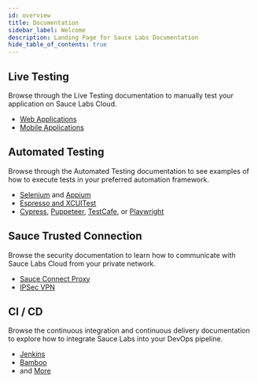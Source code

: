 ```yaml
---
id: overview
title: Documentation
sidebar_label: Welcome
description: Landing Page for Sauce Labs Documentation
hide_table_of_contents: true
---
```


<div className="box-wrapper" markdown="1">
  <div className="box box1 card">
    <div className="container">
    <h2>Live Testing</h2>
    <p>Browse through the Live Testing documentation to manually test your application on Sauce Labs Cloud.</p>
    <ul>
        <li><a href="/web-apps/live-testing/live-cross-browser-testing">Web Applications</a></li>
        <li><a href="/mobile-apps/live-testing/live-mobile-app-testing/">Mobile Applications</a></li>
    </ul>
    </div>
  </div>
  <div className="box box2 card">
    <div className="container">
    <h2>Automated Testing</h2>
    <p>Browse through the Automated Testing documentation to see examples of how to execute tests in your preferred automation framework.</p>
    <ul>
        <li><a href="https://wiki.saucelabs.com/display/DOCS/Getting+Started+with+Selenium+for+Automated+Website+Testing">Selenium</a> and <a href="https://wiki.saucelabs.com/display/DOCS/Getting+Started+with+Appium+for+Mobile+Application+Testing">Appium</a></li>
        <li><a href="/mobile-apps/automated-testing/espresso-xcuitest">Espresso and XCUITest</a></li>
        <li><a href="/web-apps/automated-testing/cypress">Cypress</a>, <a href="/web-apps/automated-testing/puppeteer">Puppeteer</a>, <a href="/web-apps/automated-testing/testcafe">TestCafe</a>, or <a href="/web-apps/automated-testing/playwright">Playwright</a></li>
    </ul>
    </div>
  </div>
  <div className="box box3 card">
    <div className="container">
    <h2>Sauce Trusted Connection</h2>
    <p>Browse the security documentation to learn how to communicate with Sauce Labs Cloud from your private network.</p>
    <ul>
        <li><a href="/secure-connections/sauce-connect">Sauce Connect Proxy</a></li>
        <li><a href="/secure-connections/ipsec-vpn">IPSec VPN</a></li>
    </ul>
    </div>
  </div>
  <div className="box box4 card">
    <div className="container">
    <h2>CI / CD</h2>
    <p>Browse the continuous integration and continuous delivery documentation to explore how to integrate Sauce Labs into your DevOps pipeline.</p>
    <ul>
        <li><a href="https://wiki.saucelabs.com/display/DOCS/Setting+Up+Sauce+Labs+with+Jenkins">Jenkins</a></li>
        <li><a href="https://wiki.saucelabs.com/display/DOCS/Setting+Up+Sauce+Labs+with+Bamboo">Bamboo</a></li>
        <li>and <a href="/ci">More</a></li>
    </ul>
    </div>
  </div>
</div>
